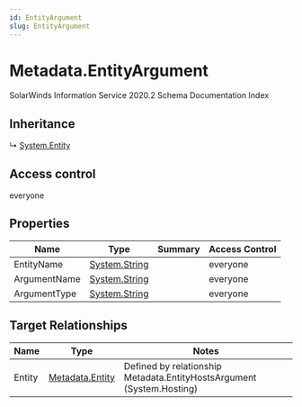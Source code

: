 ```yaml
---
id: EntityArgument
slug: EntityArgument
---
```


# Metadata.EntityArgument

SolarWinds Information Service 2020.2 Schema Documentation Index

## Inheritance

↳ [System.Entity](./../System/Entity)

## Access control

everyone

## Properties

| Name | Type | Summary | Access Control |
| ------ | ------ | ------ | ------ |
| EntityName | [System.String](https://docs.microsoft.com/en-us/dotnet/api/system.string) |  | everyone |
| ArgumentName | [System.String](https://docs.microsoft.com/en-us/dotnet/api/system.string) |  | everyone |
| ArgumentType | [System.String](https://docs.microsoft.com/en-us/dotnet/api/system.string) |  | everyone |

## Target Relationships

| Name | Type | Notes |
| ------ | ------ | ------ |
| Entity | [Metadata.Entity](./../Metadata/Entity) | Defined by relationship Metadata.EntityHostsArgument (System.Hosting) |

